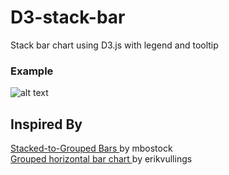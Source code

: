 # D3-stack-bar
Stack bar chart using D3.js with legend and tooltip

### Example

![alt text](https://github.com/ShivaliPatel/D3-stack-bar/blob/master/images/stackBarChart1.png)

Inspired By
----------
<a href='http://bl.ocks.org/mbostock/3943967'>Stacked-to-Grouped Bars </a>by mbostock<br>
<a href='http://bl.ocks.org/erikvullings/51cc5332439939f1f292'>Grouped horizontal bar chart </a>by erikvullings

